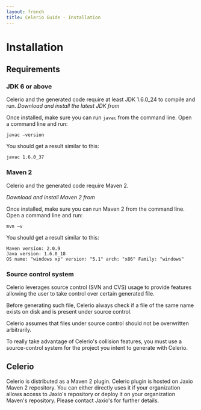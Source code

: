 ```yaml
---
layout: french
title: Celerio Guide - Installation
---
```


Installation
============

Requirements
------------

### JDK 6 or above

Celerio and the generated code require at least JDK 1.6.0_24 to compile and run.
*Download and install the latest JDK from [](http://java.oracle.com)*

Once installed, make sure you can run `javac` from the command line.
Open a command line and run:

	javac –version

You should get a result similar to this:

    javac 1.6.0_37

### Maven 2

Celerio and the generated code require Maven 2.

*Download and install Maven 2 from [](http://maven.apache.org)*

Once installed, make sure you can run Maven 2 from the command line.
Open a command line and run:

	mvn –v

You should get a result similar to this:

    Maven version: 2.0.9
    Java version: 1.6.0_18
    OS name: "windows xp" version: "5.1" arch: "x86" Family: "windows"

### Source control system

Celerio leverages source control (SVN and CVS) usage to provide features
allowing the user to take control over certain generated file.

Before generating such file, Celerio always check if a file of the same
name exists on disk and is present under source control.

Celerio assumes that files under source control should not be
overwritten arbitrarily.

To really take advantage of Celerio's collision features, you must use a
source-control system for the project you intent to generate with
Celerio.

Celerio
-------

Celerio is distributed as a Maven 2 plugin. Celerio plugin is hosted on
Jaxio Maven 2 repository. You can either directly uses it if your
organization allows access to Jaxio's repository or deploy it on your
organization Maven's repository. Please contact Jaxio's for further
details.


